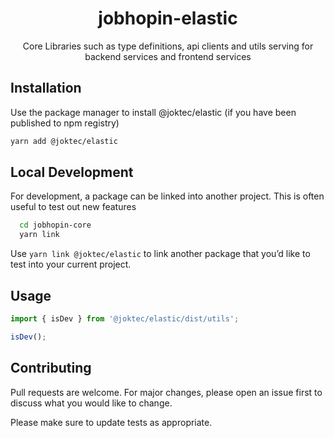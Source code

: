 <div align="center">
  <h1>jobhopin-elastic</h1>
  <p>Core Libraries such as type definitions, api clients and utils serving for backend services and frontend services</p>
  </div>
</div>

## Installation

Use the package manager to install @joktec/elastic (if you have been published to npm registry)

```bash
yarn add @joktec/elastic
```

## Local Development
For development, a package can be linked into another project. This is often useful to test out new features

```bash
  cd jobhopin-core
  yarn link
```

Use `yarn link @joktec/elastic` to link another package that you’d like to test into your current project.

## Usage

```javascript
import { isDev } from '@joktec/elastic/dist/utils';

isDev();
```

## Contributing

Pull requests are welcome. For major changes, please open an issue first to discuss what you would like to change.

Please make sure to update tests as appropriate.
